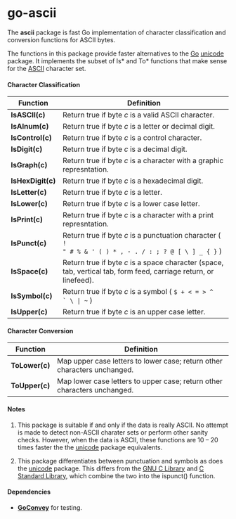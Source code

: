 # go-ascii
The **ascii** package is fast Go implementation of character classification and conversion functions for ASCII bytes.

The functions in this package provide faster alternatives to the [Go](https://golang.org) [unicode](https://golang.org/pkg/unicode/) package.  It implements the subset of Is* and To* functions that make sense for the [ASCII](https://en.wikipedia.org/wiki/ASCII) character set.

#### Character Classification

Function | Definition
-------- | ----------
**IsASCII(c)**    | Return true if byte *c* is a valid ASCII character.
**IsAlnum(c)**    | Return true if byte *c* is a letter or decimal digit.
**IsControl(c)**  | Return true if byte *c* is a control character.
**IsDigit(c)**    | Return true if byte *c* is a decimal digit.
**IsGraph(c)**    | Return true if byte *c* is a character with a graphic represntation.
**IsHexDigit(c)** | Return true if byte *c* is a hexadecimal digit.
**IsLetter(c)**   | Return true if byte *c* is a letter.
**IsLower(c)**    | Return true if byte *c* is a lower case letter.
**IsPrint(c)**    | Return true if byte *c* is a character with a print represntation.
**IsPunct(c)**    | Return true if byte *c* is a punctuation character ( <code>! " # % & ' ( ) * , - . / : ; ? @ [ \\ ] _ { }</code> )
**IsSpace(c)**    | Return true if byte *c* is a space character (space, tab, vertical tab, form feed, carriage return, or linefeed).
**IsSymbol(c)**   | Return true if byte *c* is a symbol ( <code>$ + < = > ^ ` \ &#124; ~</code> )
**IsUpper(c)**    | Return true if byte *c* is an upper case letter.

#### Character Conversion

Function | Definition
-------- | ----------
**ToLower(c)** | Map upper case letters to lower case; return other characters unchanged.
**ToUpper(c)** | Map lower case letters to upper case; return other characters unchanged.

#### Notes

1. This package is suitable if and only if the data is really ASCII.  No attempt is made to detect non-ASCII charater sets or perform other sanity checks.  However, when the data is ASCII, these functions are 10 &ndash; 20 times faster the the [unicode](https://golang.org/pkg/unicode/) package equivalents.

2. This package differentiates between punctuation and symbols as does the [unicode](https://golang.org/pkg/unicode/) package.  This differs from the [GNU C Library](http://www.gnu.org/software/libc/manual/html_node/Classification-of-Characters.html) and [C Standard Library](http://en.cppreference.com/w/c/string/byte/ispunct), which combine the two into the ispunct() function.

#### Dependencies

- **[GoConvey](https://github.com/smartystreets/goconvey)** for testing.
